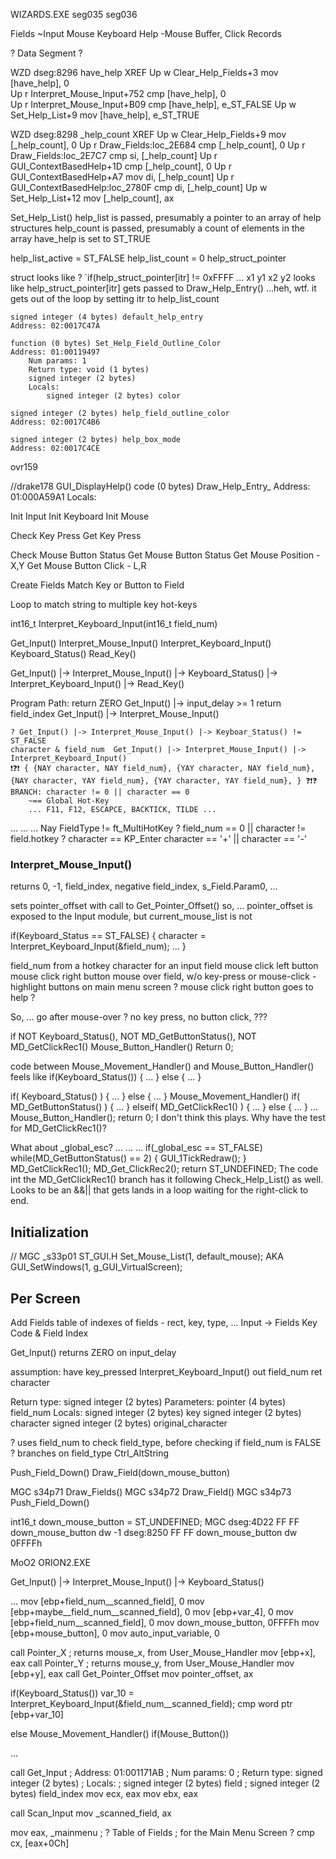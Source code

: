 

WIZARDS.EXE
seg035
seg036

Fields
~Input
Mouse
Keyboard
Help
-Mouse Buffer, Click Records

? Data Segment ?








WZD dseg:8296 have_help
XREF
Up w Clear_Help_Fields+3       mov     [have_help], 0         
Up r Interpret_Mouse_Input+752 cmp     [have_help], 0         
Up r Interpret_Mouse_Input+B09 cmp     [have_help], e_ST_FALSE
Up w Set_Help_List+9           mov     [have_help], e_ST_TRUE 

WZD dseg:8298 _help_count
XREF
Up w Clear_Help_Fields+9            mov     [_help_count], 0 
Up r Draw_Fields:loc_2E684          cmp     [_help_count], 0 
Up r Draw_Fields:loc_2E7C7          cmp     si, [_help_count]
Up r GUI_ContextBasedHelp+1D        cmp     [_help_count], 0 
Up r GUI_ContextBasedHelp+A7        mov     di, [_help_count]
Up r GUI_ContextBasedHelp:loc_2780F cmp     di, [_help_count]
Up w Set_Help_List+12               mov     [_help_count], ax

Set_Help_List()
help_list is passed, presumably a pointer to an array of help structures
help_count is passed, presumably a count of elements in the array
have_help is set to ST_TRUE

help_list_active = ST_FALSE
help_list_count = 0
help_struct_pointer

struct looks like
? `if(help_struct_pointer[itr] != 0xFFFF ...
x1
y1
x2
y2
looks like help_struct_pointer[itr] gets passed to Draw_Help_Entry()
...heh, wtf. it gets out of the loop by setting itr to help_list_count



    signed integer (4 bytes) default_help_entry
    Address: 02:0017C47A

    function (0 bytes) Set_Help_Field_Outline_Color
    Address: 01:00119497
        Num params: 1
        Return type: void (1 bytes) 
        signed integer (2 bytes) 
        Locals:
            signed integer (2 bytes) color

    signed integer (2 bytes) help_field_outline_color
    Address: 02:0017C4B6

    signed integer (2 bytes) help_box_mode
    Address: 02:0017C4CE

ovr159

//drake178  GUI_DisplayHelp()
    code (0 bytes) Draw_Help_Entry_
    Address: 01:000A59A1
        Locals:














Init Input
Init Keyboard
Init Mouse



Check Key Press
Get Key Press

Check Mouse Button Status
Get Mouse Button Status
Get Mouse Position - X,Y
Get Mouse Button Click - L,R



Create Fields
Match Key or Button to Field

Loop to match string to multiple key hot-keys



int16_t Interpret_Keyboard_Input(int16_t field_num)



Get_Input()
Interpret_Mouse_Input()
Interpret_Keyboard_Input()
Keyboard_Status()
Read_Key()




Get_Input()
    |-> Interpret_Mouse_Input()
        |-> Keyboard_Status()
        |-> Interpret_Keyboard_Input()
            |-> Read_Key()

Program Path:
    return ZERO         Get_Input() |-> input_delay >= 1
    return field_index  Get_Input() |-> Interpret_Mouse_Input()

    ? Get_Input() |-> Interpret_Mouse_Input() |-> Keyboar_Status() != ST_FALSE
    character & field_num  Get_Input() |-> Interpret_Mouse_Input() |-> Interpret_Keyboard_Input()
    ❗❓❗ { {NAY character, NAY field_num}, {YAY character, NAY field_num}, {NAY character, YAY field_num}, {YAY character, YAY field_num}, } ❓❗❓
    BRANCH: character != 0 || character == 0
        ~== Global Hot-Key
        ... F11, F12, ESCAPCE, BACKTICK, TILDE ...
    

...
...
...
    Nay FieldType != ft_MultiHotKey
    ? field_num == 0 || character != field.hotkey ?
    character == KP_Enter
    character == '+' || character == '-'












### Interpret_Mouse_Input()
returns 0, -1, field_index, negative field_index, s_Field.Param0, ...

sets pointer_offset with call to Get_Pointer_Offset()
so, ...
    pointer_offset is exposed to the Input module, but current_mouse_list is not
    
if(Keyboard_Status == ST_FALSE) { character = Interpret_Keyboard_Input(&field_num); ... }

field_num from a hotkey
character for an input field
mouse click left button
mouse click right button
mouse over field, w/o key-press or mouse-click
-highlight buttons on main menu screen
? mouse click right button goes to help ?

So, ...
    go after mouse-over
    ? no key press, no button click, ???


if NOT Keyboard_Status(), NOT MD_GetButtonStatus(), NOT MD_GetClickRec1()
    Mouse_Button_Handler()
    Return 0;

code between Mouse_Movement_Handler() and Mouse_Button_Handler()
feels like if(Keyboard_Status()) { ... } else { ... }

if( Keyboard_Status() ) { ... } else { ... }
Mouse_Movement_Handler()
if( MD_GetButtonStatus() ) { ... } elseif( MD_GetClickRec1() ) { ... } else { ... }
    ... Mouse_Button_Handler(); return 0;
I don't think this plays.
Why have the test for MD_GetClickRec1()?

What about _global_esc?
    ... ... ... if(_global_esc == ST_FALSE) while(MD_GetButtonStatus() == 2) { GUI_1TickRedraw(); }
        MD_GetClickRec1(); MD_Get_ClickRec2(); return ST_UNDEFINED;
The code int the MD_GetClickRec1() branch has it following Check_Help_List() as well.
Looks to be an &&|| that gets lands in a loop waiting for the right-click to end.





## Initialization

// MGC _s33p01  ST_GUI.H
Set_Mouse_List(1, default_mouse);       AKA GUI_SetWindows(1, g_GUI_VirtualScreen);





## Per Screen
Add Fields
table of indexes of fields - rect, key, type, ...
Input -> Fields
Key Code & Field Index

Get_Input()
    returns ZERO on input_delay


assumption: have key_pressed
    Interpret_Keyboard_Input()
        out field_num
        ret character


Return type: signed integer (2 bytes) 
Parameters:
    pointer (4 bytes) field_num
Locals:
	signed integer (2 bytes) key
	signed integer (2 bytes) character
	signed integer (2 bytes) original_character







? uses field_num to check field_type, before checking if field_num is FALSE ?
branches on field_type Ctrl_AltString


Push_Field_Down()
Draw_Field(down_mouse_button)


MGC s34p71
Draw_Fields()
MGC s34p72
Draw_Field()
MGC s34p73
Push_Field_Down()



int16_t down_mouse_button = ST_UNDEFINED;
MGC
dseg:4D22 FF FF                       down_mouse_button dw -1
dseg:8250 FF FF                       down_mouse_button dw 0FFFFh





MoO2 ORION2.EXE

Get_Input()
    |-> Interpret_Mouse_Input()
        |-> Keyboard_Status()

...
mov     [ebp+field_num__scanned_field], 0
mov     [ebp+maybe__field_num__scanned_field], 0
mov     [ebp+var_4], 0
mov     [ebp+field_num__scanned_field], 0
mov     down_mouse_button, 0FFFFh
mov     [ebp+mouse_button], 0
mov     auto_input_variable, 0

call    Pointer_X                       ; returns mouse_x, from User_Mouse_Handler
mov     [ebp+x], eax
call    Pointer_Y                       ; returns mouse_y, from User_Mouse_Handler
mov     [ebp+y], eax
call    Get_Pointer_Offset
mov     pointer_offset, ax

if(Keyboard_Status())
    var_10 = Interpret_Keyboard_Input(&field_num__scanned_field);
    cmp word ptr [ebp+var_10]

else
    Mouse_Movement_Handler()
    if(Mouse_Button())


...


call Get_Input
                                        ; Address: 01:001171AB
                                        ; Num params: 0
                                        ; Return type: signed integer (2 bytes)
                                        ; Locals:
                                        ; signed integer (2 bytes) field
                                        ; signed integer (2 bytes) field_index
mov     ecx, eax
mov     ebx, eax

call    Scan_Input
mov     _scanned_field, ax

mov     eax, _mainmenu                  ; ? Table of Fields  ; for the Main Menu Screen ?
cmp     cx, [eax+0Ch]

